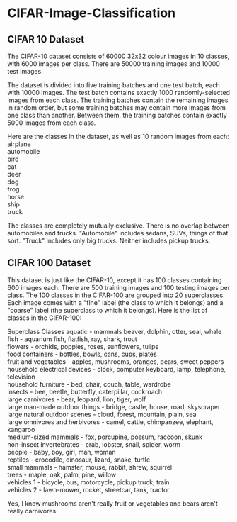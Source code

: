 # CIFAR-Image-Classification
## CIFAR 10 Dataset
The CIFAR-10 dataset consists of 60000 32x32 colour images in 10 classes, with 6000 images per class. There are 50000 training images and 10000 test images. 

The dataset is divided into five training batches and one test batch, each with 10000 images. The test batch contains exactly 1000 randomly-selected images from each class. The training batches contain the remaining images in random order, but some training batches may contain more images from one class than another. Between them, the training batches contain exactly 5000 images from each class. 

Here are the classes in the dataset, as well as 10 random images from each:
airplane										
automobile										
bird										
cat										
deer										
dog										
frog										
horse										
ship										
truck										

The classes are completely mutually exclusive. There is no overlap between automobiles and trucks. "Automobile" includes sedans, SUVs, things of that sort. "Truck" includes only big trucks. Neither includes pickup trucks.

## CIFAR 100 Dataset
This dataset is just like the CIFAR-10, except it has 100 classes containing 600 images each. There are 500 training images and 100 testing images per class. The 100 classes in the CIFAR-100 are grouped into 20 superclasses. Each image comes with a "fine" label (the class to which it belongs) and a "coarse" label (the superclass to which it belongs).
Here is the list of classes in the CIFAR-100:

Superclass	Classes
aquatic - mammals	beaver, dolphin, otter, seal, whale <br>
fish - aquarium fish, flatfish, ray, shark, trout <br>
flowers	- orchids, poppies, roses, sunflowers, tulips <br>
food containers	- bottles, bowls, cans, cups, plates <br>
fruit and vegetables	- apples, mushrooms, oranges, pears, sweet peppers <br>
household electrical devices - clock, computer keyboard, lamp, telephone, television <br>
household furniture	- bed, chair, couch, table, wardrobe <br>
insects	- bee, beetle, butterfly, caterpillar, cockroach <br>
large carnivores	- bear, leopard, lion, tiger, wolf <br>
large man-made outdoor things	- bridge, castle, house, road, skyscraper <br>
large natural outdoor scenes	- cloud, forest, mountain, plain, sea <br>
large omnivores and herbivores	- camel, cattle, chimpanzee, elephant, kangaroo <br>
medium-sized mammals	- fox, porcupine, possum, raccoon, skunk <br>
non-insect invertebrates	- crab, lobster, snail, spider, worm <br>
people	- baby, boy, girl, man, woman <br>
reptiles	- crocodile, dinosaur, lizard, snake, turtle <br>
small mammals	- hamster, mouse, rabbit, shrew, squirrel <br>
trees	- maple, oak, palm, pine, willow <br>
vehicles 1	- bicycle, bus, motorcycle, pickup truck, train <br>
vehicles 2	- lawn-mower, rocket, streetcar, tank, tractor <br>

Yes, I know mushrooms aren't really fruit or vegetables and bears aren't really carnivores. 
